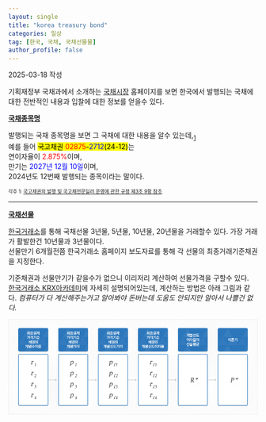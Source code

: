 ```yaml
---
layout: single
title: "korea treasury bond"
categories: 일상
tag: [한국, 국채, 국채선물물]
author_profile: false
---
```

<p>2025-03-18 작성</p>

<p>기획재정부 국채과에서 소개하는 <a href="https://ktb.moef.go.kr/">국채시장</a> 홈페이지를 보면 한국에서 발행되는 국채에 대한 전반적인 내용과 입찰에 대한 정보를 얻을수 있다.</p>

<p><b><u>국채종목명</u></b></p>
<p>발행되는 국채 종목명을 보면 그 국채에 대한 내용을 알수 있는데,<sub><a href="#footnote1">1</a></sub><br/> 
예를 들어 <mark>국고채권 <span style="color:red;">02875</span>-<span style="color:blue;">2712</span>(24-12)</mark>는<br/>
연이자율이 <span style="color:red;">2.875%</span>이며,<br/>
만기는 <span style="color:blue;">2027년 12월 10일</span>이며,<br/>
2024년도 12번째 발행되는 종목이라는 말이다.</p>
<footer>
    <p id="footnote1" style="font-size:70%">
        각주 1: <a href="https://www.law.go.kr/행정규칙/국고채권의발행및국고채전문딜러운영에관한규정/(2025-7,20250227)/제3조">국고채권의 발행 및 국고채전문딜러 운영에 관한 규정 제3조 9항 참조</a>
    </p>
</footer>
<hr color="black">

<p><b><u>국채선물</u></b></p>
<p><a href="https://open.krx.co.kr/">한국거래소</a>를 통해 국채선물 3년물, 5년물, 10년물, 20년물을 거래할수 있다. 가장 거래가 활발한건 10년물과 3년물이다.<br/>선물만기 6개월전쯤 한국거래소 홈페이지 보도자료를 통해 각 선물의 최종거래기준채권을 지정한다.</p>
<p>기준채권과 선물만기가 같을수가 없으니 이리저리 계산하여 선물가격을 구할수 있다.<br/>
<a href="https://main.krxverse.co.kr/krx-academy/derivative/easytoknow#lnk">한국거래소 KRX아카데미</a>에 자세히 설명되어있는데, 계산하는 방법은 아래 그림과 같다. <I>컴퓨터가 다 계산해주는거고 알아봐야 돈버는데 도움도 안되지만 알아서 나쁠건 없다.</I></p>
<img src="/assets\images\2025-03-18-korea_treasury_bond\future_caculation.png" align="center"><br/>

